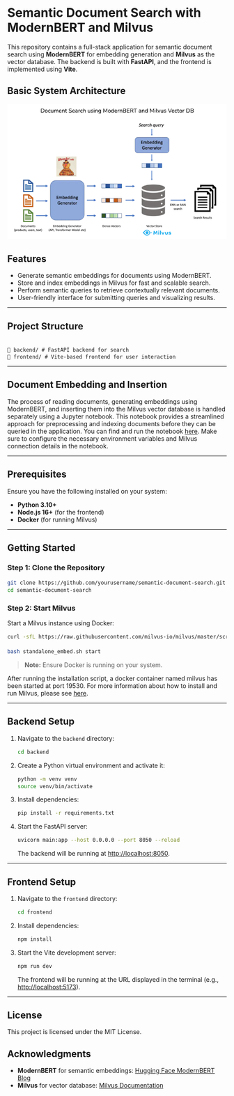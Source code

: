 # Semantic Document Search with ModernBERT and Milvus

This repository contains a full-stack application for semantic document search using **ModernBERT** for embedding generation and **Milvus** as the vector database. The backend is built with **FastAPI**, and the frontend is implemented using **Vite**.

## Basic System Architecture

![system_design](system_design.png)

## Features

- Generate semantic embeddings for documents using ModernBERT.
- Store and index embeddings in Milvus for fast and scalable search.
- Perform semantic queries to retrieve contextually relevant documents.
- User-friendly interface for submitting queries and visualizing results.

---

## Project Structure

```

📂 backend/ # FastAPI backend for search
📂 frontend/ # Vite-based frontend for user interaction
```

---

## Document Embedding and Insertion

The process of reading documents, generating embeddings using ModernBERT, and inserting them into the Milvus vector database is handled separately using a Jupyter notebook. This notebook provides a streamlined approach for preprocessing and indexing documents before they can be queried in the application. You can find and run the notebook [here](path/to/your/notebook.ipynb). Make sure to configure the necessary environment variables and Milvus connection details in the notebook.

---

## Prerequisites

Ensure you have the following installed on your system:

- **Python 3.10+**
- **Node.js 16+** (for the frontend)
- **Docker** (for running Milvus)

---

## Getting Started

### Step 1: Clone the Repository

```bash
git clone https://github.com/yourusername/semantic-document-search.git
cd semantic-document-search
```

### Step 2: Start Milvus

Start a Milvus instance using Docker:

```bash
curl -sfL https://raw.githubusercontent.com/milvus-io/milvus/master/scripts/standalone_embed.sh -o standalone_embed.sh

bash standalone_embed.sh start

```

> **Note:** Ensure Docker is running on your system.

After running the installation script, a docker container named milvus has been started at port 19530. For more information about how to install and run Milvus, please see [here](https://milvus.io/docs/install_standalone-docker.md).

---

## Backend Setup

1. Navigate to the `backend` directory:

   ```bash
   cd backend
   ```

2. Create a Python virtual environment and activate it:

   ```bash
   python -m venv venv
   source venv/bin/activate
   ```

3. Install dependencies:

   ```bash
   pip install -r requirements.txt
   ```

4. Start the FastAPI server:
   ```bash
   uvicorn main:app --host 0.0.0.0 --port 8050 --reload
   ```
   The backend will be running at [http://localhost:8050](http://localhost:8050).

---

## Frontend Setup

1. Navigate to the `frontend` directory:

   ```bash
   cd frontend
   ```

2. Install dependencies:

   ```bash
   npm install
   ```

3. Start the Vite development server:
   ```bash
   npm run dev
   ```
   The frontend will be running at the URL displayed in the terminal (e.g., [http://localhost:5173](http://localhost:5173)).

---

## License

This project is licensed under the MIT License.

## Acknowledgments

- **ModernBERT** for semantic embeddings: [Hugging Face ModernBERT Blog](https://huggingface.co/blog/modernbert)
- **Milvus** for vector database: [Milvus Documentation](https://milvus.io/docs)
